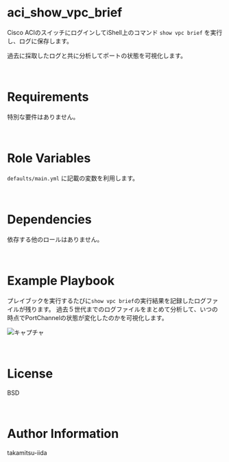 # aci_show_vpc_brief

Cisco ACIのスイッチにログインしてiShell上のコマンド `show vpc brief` を実行し、ログに保存します。

過去に採取したログと共に分析してポートの状態を可視化します。

<BR>

# Requirements

特別な要件はありません。

<BR>

# Role Variables

`defaults/main.yml` に記載の変数を利用します。

<BR>

# Dependencies

依存する他のロールはありません。

<BR>

# Example Playbook

プレイブックを実行するたびに`show vpc brief`の実行結果を記録したログファイルが残ります。
過去５世代までのログファイルをまとめて分析して、いつの時点でPortChannelの状態が変化したのかを可視化します。

![キャプチャ](https://user-images.githubusercontent.com/21165341/124754895-ae116a80-df65-11eb-95b8-0a4a65f215bb.PNG)

<BR>

# License

BSD

<BR>

# Author Information

takamitsu-iida
